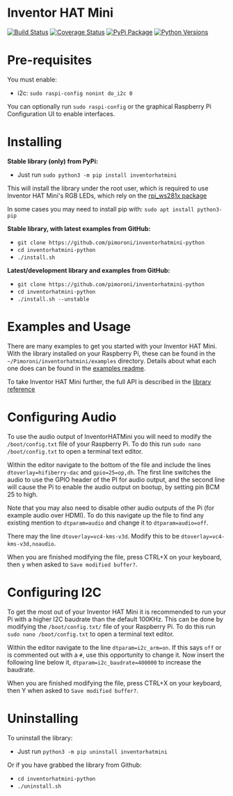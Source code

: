 # Inventor HAT Mini

[![Build Status](https://img.shields.io/github/actions/workflow/status/pimoroni/inventorhatmini-python/test.yml?branch=main)](https://github.com/pimoroni/inventorhatmini-python/actions/workflows/test.yml)
[![Coverage Status](https://coveralls.io/repos/github/pimoroni/inventorhatmini-python/badge.svg?branch=master)](https://coveralls.io/github/pimoroni/inventorhatmini-python?branch=master)
[![PyPi Package](https://img.shields.io/pypi/v/inventorhatmini.svg)](https://pypi.python.org/pypi/inventorhatmini)
[![Python Versions](https://img.shields.io/pypi/pyversions/inventorhatmini.svg)](https://pypi.python.org/pypi/inventorhatmini)

# Pre-requisites

You must enable:

* i2c: `sudo raspi-config nonint do_i2c 0`

You can optionally run `sudo raspi-config` or the graphical Raspberry Pi Configuration UI to enable interfaces.

# Installing

**Stable library (only) from PyPi:**

* Just run `sudo python3 -m pip install inventorhatmini`

This will install the library under the root user, which is required to use Inventor HAT Mini's RGB LEDs, which rely on the [rpi_ws281x package](https://pypi.org/project/rpi-ws281x/)

In some cases you may need to install pip with: `sudo apt install python3-pip`

**Stable library, with latest examples from GitHub:**

* `git clone https://github.com/pimoroni/inventorhatmini-python`
* `cd inventorhatmini-python`
* `./install.sh`

**Latest/development library and examples from GitHub:**

* `git clone https://github.com/pimoroni/inventorhatmini-python`
* `cd inventorhatmini-python`
* `./install.sh --unstable`

# Examples and Usage

There are many examples to get you started with your Inventor HAT Mini. With the library installed on your Raspberry Pi, these can be found in the `~/Pimoroni/inventorhatmini/examples` directory. Details about what each one does can be found in the [examples readme](/examples/README.md).

To take Inventor HAT Mini further, the full API is described in the [library reference](/REFERENCE.md)

# Configuring Audio

To use the audio output of InventorHATMini you will need to modify the `/boot/config.txt` file of your Raspberry Pi. To do this run `sudo nano /boot/config.txt` to open a terminal text editor.

Within the editor navigate to the bottom of the file and include the lines `dtoverlay=hifiberry-dac` and `gpio=25=op,dh`. The first line switches the audio to use the GPIO header of the PI for audio output, and the second line will cause the Pi to enable the audio output on bootup, by setting pin BCM 25 to high.

Note that you may also need to disable other audio outputs of the Pi (for example audio over HDMI). To do this navigate up the file to find any existing mention to `dtparam=audio` and change it to `dtparam=audio=off`.

There may the line `dtoverlay=vc4-kms-v3d`. Modify this to be `dtoverlay=vc4-kms-v3d,noaudio`.

When you are finished modifying the file, press CTRL+X on your keyboard, then `y` when asked to `Save modified buffer?`.

# Configuring I2C

To get the most out of your Inventor HAT Mini it is recommended to run your Pi with a higher I2C baudrate than the default 100KHz. This can be done by modifying the `/boot/config.txt/` file of your Raspberry Pi. To do this run `sudo nano /boot/config.txt` to open a terminal text editor.

Within the editor navigate to the line `dtparam=i2c_arm=on`. If this says `off` or is commented out with a `#`, use this opportunity to change it. Now insert the following line below it, `dtparam=i2c_baudrate=400000` to increase the baudrate.

When you are finished modifying the file, press CTRL+X on your keyboard, then Y when asked to `Save modified buffer?`.

# Uninstalling

To uninstall the library:

* Just run `python3 -m pip uninstall inventorhatmini`

Or if you have grabbed the library from Github:

* `cd inventorhatmini-python`
* `./uninstall.sh`
